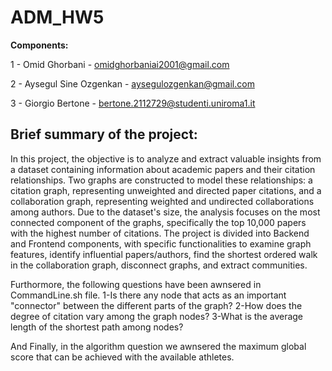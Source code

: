 # ADM_HW5

__Components:__ 

1 - Omid Ghorbani -  omidghorbaniai2001@gmail.com

2 - Aysegul Sine Ozgenkan - aysegulozgenkan@gmail.com

3 - Giorgio Bertone - bertone.2112729@studenti.uniroma1.it


## Brief summary of the project:

In this project, the objective is to analyze and extract valuable insights from a dataset containing information about academic papers and their citation relationships. Two graphs are constructed to model these relationships: a citation graph, representing unweighted and directed paper citations, and a collaboration graph, representing weighted and undirected collaborations among authors. Due to the dataset's size, the analysis focuses on the most connected component of the graphs, specifically the top 10,000 papers with the highest number of citations. The project is divided into Backend and Frontend components, with specific functionalities to examine graph features, identify influential papers/authors, find the shortest ordered walk in the collaboration graph, disconnect graphs, and extract communities.

Furthormore, the following questions have been awnsered in CommandLine.sh file.
1-Is there any node that acts as an important "connector" between the different parts of the graph?
2-How does the degree of citation vary among the graph nodes?
3-What is the average length of the shortest path among nodes?

And Finally, in the algorithm question we awnsered the maximum global score that can be achieved with the available athletes.
